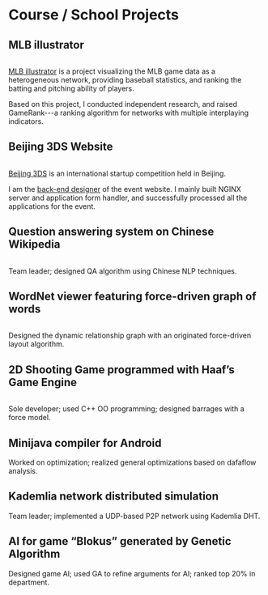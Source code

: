 Course / School Projects
====

<h2 id="mlbi">MLB illustrator</h2>

<div class="row">
    <div class="col-md-12">
        <div class="col-md-3">
            <div class="thumbnail">
            <a href="{{ref:images/mlbi_large.png}}"><img class="" title="" src="{{ref:images/mlbi_large.png}}" /></a>
        </div></div>
        <div class="col-md-9">
            <p><a href="http://www.zifeishan.org/mlb_illustrator/">MLB illustrator</a> is a project visualizing the MLB game data as a heterogeneous network, providing baseball statistics, and ranking the batting and pitching ability of players.</p>
            <p>Based on this project, I conducted independent research, and raised GameRank---a ranking algorithm for networks with multiple interplaying indicators.</p>
        </div>
    </div>
</div>


<h2 id="beijing3ds">Beijing 3DS Website</h2>


<div class="row">
    <div class="col-md-12">
        <div class="col-md-3">
            <div class="thumbnail">
            <a href="{{ref:images/bj3ds.png}}"><img class="" title="" src="{{ref:images/bj3ds.png}}" /></a>
        </div></div>
        <div class="col-md-9">


<p><a href="http://www.beijing3ds.org">Beijing 3DS</a> is an international startup competition held in Beijing. </p>
<p>I am the <a href="http://www.beijing3ds.org/about/#team">back-end designer</a> of the event website. I mainly built NGINX server and application form handler, and successfully processed all the applications for the event.</p>
        </div>
    </div>
</div>

<h2 id="qa">Question answering system on Chinese Wikipedia</h2>

<div class="row">
    <div class="col-md-12">
        <div class="col-md-3">
            <div class="thumbnail">
            <a href="{{ref:images/chinesewiki.png}}"><img class="" title="" src="{{ref:images/chinesewiki.png}}" /></a>
        </div></div>
        <div class="col-md-9">

<p>Team leader; designed QA algorithm using Chinese NLP techniques.</p>
        </div>
    </div>
</div>

<h2 id="wordnet">WordNet viewer featuring force-driven graph of words</h2>

<div class="row">
    <div class="col-md-12">
        <div class="col-md-3">
            <div class="thumbnail">
            <a href="{{ref:images/wordnet.png}}"><img class="" title="" src="{{ref:images/wordnet.png}}" /></a>
        </div></div>
        <div class="col-md-9">


<p>Designed the dynamic relationship graph with an originated force-driven layout algorithm.</p>
        </div>
    </div>
</div>

<h2 id="game">2D Shooting Game programmed with Haaf’s Game Engine</h2>

<div class="row">
    <div class="col-md-12">
        <div class="col-md-3">
            <div class="thumbnail">
            <a href="{{ref:images/2dgame.png}}"><img class="" title="" src="{{ref:images/2dgame.png}}" /></a>
        </div></div>
        <div class="col-md-9">
<p>Sole developer; used C++ OO programming; designed barrages with a force model.</p>
        </div>
    </div>
</div>


## Minijava compiler for Android

Worked on optimization; realized general optimizations based on dafaflow analysis.

## Kademlia network distributed simulation

Team leader; implemented a UDP-based P2P network using Kademlia DHT.

## AI for game “Blokus” generated by Genetic Algorithm

Designed game AI; used GA to refine arguments for AI; ranked top 20% in department.

